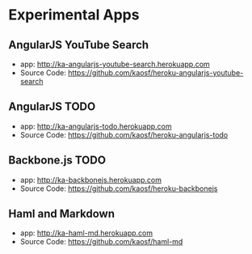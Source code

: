 # Experimental Apps

## AngularJS YouTube Search

* app: http://ka-angularjs-youtube-search.herokuapp.com
* Source Code: https://github.com/kaosf/heroku-angularjs-youtube-search

## AngularJS TODO

* app: http://ka-angularjs-todo.herokuapp.com
* Source Code: https://github.com/kaosf/heroku-angularjs-todo

## Backbone.js TODO

* app: http://ka-backbonejs.herokuapp.com
* Source Code: https://github.com/kaosf/heroku-backbonejs

## Haml and Markdown

* app: http://ka-haml-md.herokuapp.com
* Source Code: https://github.com/kaosf/haml-md

